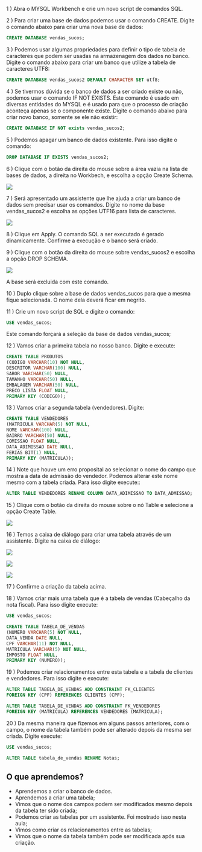 1 ) Abra o MYSQL Workbench e crie um novo script de comandos SQL.

2 ) Para criar uma base de dados podemos usar o comando CREATE. Digite o comando abaixo para criar uma nova base de dados:
````sql
CREATE DATABASE vendas_sucos;
````

3 ) Podemos usar algumas propriedades para definir o tipo de tabela de caracteres que podem ser usadas na armazenagem dos dados no banco. Digite o comando abaixo para criar um banco que utilize a tabela de caracteres UTF8:
````sql
CREATE DATABASE vendas_sucos2 DEFAULT CHARACTER SET utf8;
````

4 ) Se tivermos dúvida se o banco de dados a ser criado existe ou não, podemos usar o comando IF NOT EXISTS. Este comando é usado em diversas entidades do MYSQL e é usado para que o processo de criação aconteça apenas se o componente existe. Digite o comando abaixo para criar novo banco, somente se ele não existir:
````sql
CREATE DATABASE IF NOT exists vendas_sucos2;
````

5 ) Podemos apagar um banco de dados existente. Para isso digite o comando:
````sql
DROP DATABASE IF EXISTS vendas_sucos2;
````

6 ) Clique com o botão da direita do mouse sobre a área vazia na lista de bases de dados, a direita no Workbech, e escolha a opção Create Schema.

![](https://cdn3.gnarususercontent.com.br/1222-mysqlmanipulacaodedados/02/1.png)

7 ) Será apresentado um assistente que lhe ajuda a criar um banco de dados sem precisar usar os comandos. Digite no nome da base vendas_sucos2 e escolha as opções UTF16 para lista de caracteres.

![](https://cdn3.gnarususercontent.com.br/1222-mysqlmanipulacaodedados/02/2.png)

8 ) Clique em Apply. O comando SQL a ser executado é gerado dinamicamente. Confirme a execução e o banco será criado.

9 ) Clique com o botão da direita do mouse sobre vendas_sucos2 e escolha a opção DROP SCHEMA.

![](https://cdn3.gnarususercontent.com.br/1222-mysqlmanipulacaodedados/02/3.png)

A base será excluida com este comando.

10 ) Duplo clique sobre a base de dados vendas_sucos para que a mesma fique selecionada. O nome dela deverá ficar em negrito.

11 ) Crie um novo script de SQL e digite o comando:
````sql
USE vendas_sucos;
````

Este comando forçará a seleção da base de dados vendas_sucos;

12 ) Vamos criar a primeira tabela no nosso banco. Digite e execute:
````sql
CREATE TABLE PRODUTOS
(CODIGO VARCHAR(10) NOT NULL,
DESCRITOR VARCHAR(100) NULL,
SABOR VARCHAR(50) NULL,
TAMANHO VARCHAR(50) NULL,
EMBALAGEM VARCHAR(50) NULL,
PRECO_LISTA FLOAT NULL,
PRIMARY KEY (CODIGO));
````

13 ) Vamos criar a segunda tabela (vendedores). Digite:
````sql
CREATE TABLE VENDEDORES
(MATRICULA VARCHAR(5) NOT NULL,
NOME VARCHAR(100) NULL,
BAIRRO VARCHAR(50) NULL,
COMISSAO FLOAT NULL,
DATA_ADIMISSAO DATE NULL,
FERIAS BIT(1) NULL,
PRIMARY KEY (MATRICULA));
````

14 ) Note que houve um erro proposital ao selecionar o nome do campo que mostra a data de admissão do vendedor. Podemos alterar este nome mesmo com a tabela criada. Para isso digite execute::
````sql
ALTER TABLE VENDEDORES RENAME COLUMN DATA_ADIMISSAO TO DATA_ADMISSAO;
````

15 ) Clique com o botão da direita do mouse sobre o nó Table e selecione a opção Create Table.

![](https://cdn3.gnarususercontent.com.br/1222-mysqlmanipulacaodedados/02/4.png)

16 ) Temos a caixa de diálogo para criar uma tabela através de um assistente. Digite na caixa de diálogo:

![](https://cdn3.gnarususercontent.com.br/1222-mysqlmanipulacaodedados/02/5.png)

![](https://cdn3.gnarususercontent.com.br/1222-mysqlmanipulacaodedados/02/6.png)

![](https://cdn3.gnarususercontent.com.br/1222-mysqlmanipulacaodedados/02/7.png)

17 ) Confirme a criação da tabela acima.

18 ) Vamos criar mais uma tabela que é a tabela de vendas (Cabeçalho da nota fiscal). Para isso digite execute:
````sql
USE vendas_sucos;

CREATE TABLE TABELA_DE_VENDAS
(NUMERO VARCHAR(5) NOT NULL,
DATA_VENDA DATE NULL,
CPF VARCHAR(11) NOT NULL,
MATRICULA VARCHAR(5) NOT NULL,
IMPOSTO FLOAT NULL,
PRIMARY KEY (NUMERO));
````

19 ) Podemos criar relacionamentos entre esta tabela e a tabela de clientes e vendedores. Para isso digite e execute:
````sql
ALTER TABLE TABELA_DE_VENDAS ADD CONSTRAINT FK_CLIENTES
FOREIGN KEY (CPF) REFERENCES CLIENTES (CPF);

ALTER TABLE TABELA_DE_VENDAS ADD CONSTRAINT FK_VENDEDORES
FOREIGN KEY (MATRICULA) REFERENCES VENDEDORES (MATRICULA);
````

20 ) Da mesma maneira que fizemos em alguns passos anteriores, com o campo, o nome da tabela também pode ser alterado depois da mesma ser criada. Digite execute:
````sql
USE vendas_sucos;

ALTER TABLE tabela_de_vendas RENAME Notas;
````

## O que aprendemos?

- Aprendemos a criar o banco de dados.
- Aprendemos a criar uma tabela;
- Vimos que o nome dos campos podem ser modificados mesmo depois da tabela ter sido criada;
- Podemos criar as tabelas por um assistente. Foi mostrado isso nesta aula;
- Vimos como criar os relacionamentos entre as tabelas;
- Vimos que o nome da tabela também pode ser modificada após sua criação.